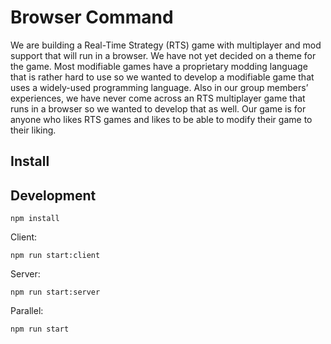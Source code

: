 # Browser Command

We are building a Real-Time Strategy (RTS) game with multiplayer and mod support that will run in a browser. We have not yet decided on a theme for the game. Most modifiable games have a proprietary modding language that is rather hard to use so we wanted to develop a modifiable game that uses a widely-used programming language. Also in our group members’ experiences, we have never come across an RTS multiplayer game that runs in a browser so we wanted to develop that as well. Our game is for anyone who likes RTS games and likes to be able to modify their game to their liking.

## Install

## Development

`npm install`

Client:

`npm run start:client`

Server:

`npm run start:server`

Parallel:

`npm run start`

